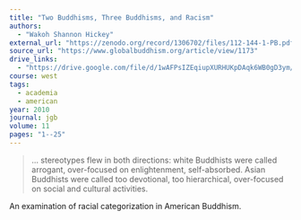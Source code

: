 ```yaml
---
title: "Two Buddhisms, Three Buddhisms, and Racism"
authors:
  - "Wakoh Shannon Hickey"
external_url: "https://zenodo.org/record/1306702/files/112-144-1-PB.pdf"
source_url: "https://www.globalbuddhism.org/article/view/1173"
drive_links:
  - "https://drive.google.com/file/d/1wAFPsIZEqiupXURHUKpDAqk6WB0gD3ym/view?usp=drivesdk"
course: west
tags:
  - academia
  - american
year: 2010
journal: jgb
volume: 11
pages: "1--25"
---
```


> … stereotypes flew in both directions: white Buddhists were called arrogant, over-focused on enlightenment,  self-absorbed.  Asian  Buddhists  were  called  too  devotional, too hierarchical, over-focused on social and cultural activities.

An examination of racial categorization in American Buddhism.

